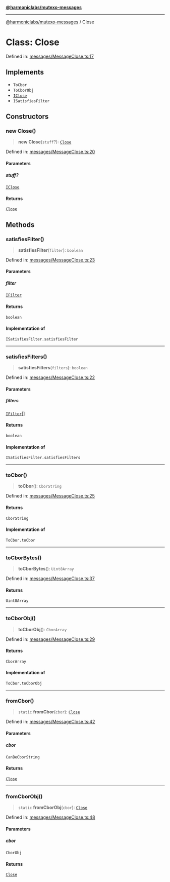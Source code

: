 [**@harmoniclabs/mutexo-messages**](../README.md)

***

[@harmoniclabs/mutexo-messages](../README.md) / Close

# Class: Close

Defined in: [messages/MessageClose.ts:17](https://github.com/HarmonicLabs/mutexo-messages/blob/aefac8841dc1fa8aebb577df666016362446522d/src/messages/MessageClose.ts#L17)

## Implements

- `ToCbor`
- `ToCborObj`
- [`IClose`](../interfaces/IClose.md)
- `ISatisfiesFilter`

## Constructors

### new Close()

> **new Close**(`stuff`?): [`Close`](Close.md)

Defined in: [messages/MessageClose.ts:20](https://github.com/HarmonicLabs/mutexo-messages/blob/aefac8841dc1fa8aebb577df666016362446522d/src/messages/MessageClose.ts#L20)

#### Parameters

##### stuff?

[`IClose`](../interfaces/IClose.md)

#### Returns

[`Close`](Close.md)

## Methods

### satisfiesFilter()

> **satisfiesFilter**(`filter`): `boolean`

Defined in: [messages/MessageClose.ts:23](https://github.com/HarmonicLabs/mutexo-messages/blob/aefac8841dc1fa8aebb577df666016362446522d/src/messages/MessageClose.ts#L23)

#### Parameters

##### filter

[`IFilter`](../type-aliases/IFilter.md)

#### Returns

`boolean`

#### Implementation of

`ISatisfiesFilter.satisfiesFilter`

***

### satisfiesFilters()

> **satisfiesFilters**(`filters`): `boolean`

Defined in: [messages/MessageClose.ts:22](https://github.com/HarmonicLabs/mutexo-messages/blob/aefac8841dc1fa8aebb577df666016362446522d/src/messages/MessageClose.ts#L22)

#### Parameters

##### filters

[`IFilter`](../type-aliases/IFilter.md)[]

#### Returns

`boolean`

#### Implementation of

`ISatisfiesFilter.satisfiesFilters`

***

### toCbor()

> **toCbor**(): `CborString`

Defined in: [messages/MessageClose.ts:25](https://github.com/HarmonicLabs/mutexo-messages/blob/aefac8841dc1fa8aebb577df666016362446522d/src/messages/MessageClose.ts#L25)

#### Returns

`CborString`

#### Implementation of

`ToCbor.toCbor`

***

### toCborBytes()

> **toCborBytes**(): `Uint8Array`

Defined in: [messages/MessageClose.ts:37](https://github.com/HarmonicLabs/mutexo-messages/blob/aefac8841dc1fa8aebb577df666016362446522d/src/messages/MessageClose.ts#L37)

#### Returns

`Uint8Array`

***

### toCborObj()

> **toCborObj**(): `CborArray`

Defined in: [messages/MessageClose.ts:29](https://github.com/HarmonicLabs/mutexo-messages/blob/aefac8841dc1fa8aebb577df666016362446522d/src/messages/MessageClose.ts#L29)

#### Returns

`CborArray`

#### Implementation of

`ToCbor.toCborObj`

***

### fromCbor()

> `static` **fromCbor**(`cbor`): [`Close`](Close.md)

Defined in: [messages/MessageClose.ts:42](https://github.com/HarmonicLabs/mutexo-messages/blob/aefac8841dc1fa8aebb577df666016362446522d/src/messages/MessageClose.ts#L42)

#### Parameters

##### cbor

`CanBeCborString`

#### Returns

[`Close`](Close.md)

***

### fromCborObj()

> `static` **fromCborObj**(`cbor`): [`Close`](Close.md)

Defined in: [messages/MessageClose.ts:48](https://github.com/HarmonicLabs/mutexo-messages/blob/aefac8841dc1fa8aebb577df666016362446522d/src/messages/MessageClose.ts#L48)

#### Parameters

##### cbor

`CborObj`

#### Returns

[`Close`](Close.md)
